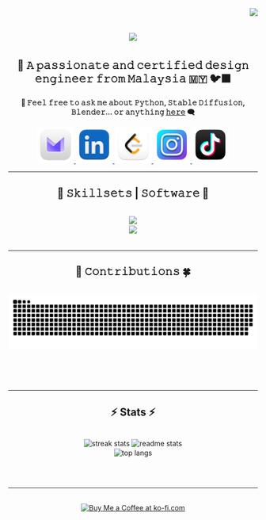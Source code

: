 <img align="right" src="https://visitor-badge.laobi.icu/badge?page_id=salesp07.salesp07" />

<h1 align="center">
    <img src="https://readme-typing-svg.herokuapp.com/?font=Righteous&size=35&center=true&vCenter=true&width=500&height=70&duration=3000&lines=Hello+There!+🫧;+I'm+Vorky+Ngoh!;" />
</h1>

<h2 align="center">👾  𝙰 𝚙𝚊𝚜𝚜𝚒𝚘𝚗𝚊𝚝𝚎 𝚊𝚗𝚍 𝚌𝚎𝚛𝚝𝚒𝚏𝚒𝚎𝚍 𝚍𝚎𝚜𝚒𝚐𝚗 𝚎𝚗𝚐𝚒𝚗𝚎𝚎𝚛 𝚏𝚛𝚘𝚖 𝙼𝚊𝚕𝚊𝚢𝚜𝚒𝚊 🇲🇾  🐦‍⬛</h3>

<h4 align="center">
 
💬 𝙵𝚎𝚎𝚕 𝚏𝚛𝚎𝚎 𝚝𝚘 𝚊𝚜𝚔 𝚖𝚎 𝚊𝚋𝚘𝚞𝚝 **𝙿𝚢𝚝𝚑𝚘𝚗, 𝚂𝚝𝚊𝚋𝚕𝚎 𝙳𝚒𝚏𝚏𝚞𝚜𝚒𝚘𝚗, 𝙱𝚕𝚎𝚗𝚍𝚎𝚛... 𝚘𝚛 𝚊𝚗𝚢𝚝𝚑𝚒𝚗𝚐 [𝚑𝚎𝚛𝚎](https://github.com/Voruki/Voruki/issues)** 🗨️

 </div>
 
<div align="center"> 
  <a href="mailto:yongming113@gmail.com">
    <img src="./Icon_Logos/Proton_Mail.png" width="75" height="75" />
  </a>
  <a href="https://linkedin.com/in/ngohyongming" target="_blank">
    <img src="./Icon_Logos/LinkedIn.png" width="75" height="75" target="_blank" />
  </a>
  <a href="https://leetcode.com/u/Voruki/" target="_blank">
     <img src="./Icon_Logos/LeetCode.png" width="75" height="75" target="_blank" /> 
  </a>
  <a href="https://www.instagram.com/voruki_3d" target="_blank">
    <img src="./Icon_Logos/Instagram.png" width="75" height="75" target="_blank" />
  </a>
  <a href="https://www.tiktok.com/@voruki_ai" target="_blank">
     <img src="./Icon_Logos/TikTok.png" width="75" height="75" target="_blank" /> 
  </a>
</div>

 <hr/>
 
<h2 align="center">🔗 𝚂𝚔𝚒𝚕𝚕𝚜𝚎𝚝𝚜 | 𝚂𝚘𝚏𝚝𝚠𝚊𝚛𝚎 🔩</h2>
<br/>
<div align="center">
    <img src="https://skillicons.dev/icons?i=python,pycharm,kotlin,androidstudio,github" />
    <br/>
    <img src="https://skillicons.dev/icons?i=unreal,blender,sketchup,autocad,ps,pr" /><br>
</div>

<br/>
<hr/>

<div align="center">
  <h2>🐍 𝙲𝚘𝚗𝚝𝚛𝚒𝚋𝚞𝚝𝚒𝚘𝚗𝚜 🍀</h2>
  <br>
  <img alt="Snake is eating my contributions!" src="https://raw.githubusercontent.com/Voruki/Voruki/output/github-contribution-grid-snake.svg" />
  
  <br/><br/><br/>
</div>

<hr/>

<h2 align="center">⚡ Stats ⚡</h2>
<br>
<div align=center>
  <img width=390 src="https://github-readme-streak-stats-salesp07.vercel.app/?user=salesp07&count_private=true&theme=react&border_radius=10" alt="streak stats"/>
  <img width=390 src="https://github-readme-stats-salesp07.vercel.app/api?username=salesp07&count_private=true&show_icons=true&theme=react&rank_icon=github&border_radius=10" alt="readme stats" />
  <br/>
  <img width=325 align="center" src="https://github-readme-stats-salesp07.vercel.app/api/top-langs/?username=salesp07&hide=HTML&langs_count=8&layout=compact&theme=react&border_radius=10&size_weight=0.5&count_weight=0.5&exclude_repo=github-readme-stats" alt="top langs" />
</div>

<br/><br/>

<hr/>

<br/>

<div align="center">
<a href='https://ko-fi.com/V7V4RAK9C' target='_blank'><img height='64' style='border:0px;height:64px;' src='https://storage.ko-fi.com/cdn/kofi1.png?v=3' border='0' alt='Buy Me a Coffee at ko-fi.com' /></a>
</div>

<br/>
